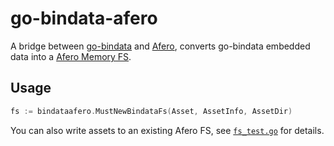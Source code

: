 # go-bindata-afero

A bridge between [go-bindata](https://github.com/go-bindata/go-bindata) and [Afero](https://github.com/spf13/afero), converts go-bindata embedded data into a [Afero Memory FS](https://github.com/spf13/afero#memmapfs).

## Usage

```go
fs := bindataafero.MustNewBindataFs(Asset, AssetInfo, AssetDir)
```

You can also write assets to an existing Afero FS, see [`fs_test.go`](./fs_test.go) for details.
